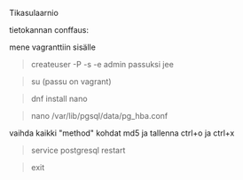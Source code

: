 Tikasulaarnio

tietokannan conffaus:

mene vagranttiin sisälle

> createuser -P -s -e admin
passuksi jee

> su (passu on vagrant)

> dnf install nano

> nano /var/lib/pgsql/data/pg_hba.conf

vaihda kaikki "method" kohdat md5 ja tallenna ctrl+o ja ctrl+x

> service postgresql restart

> exit


